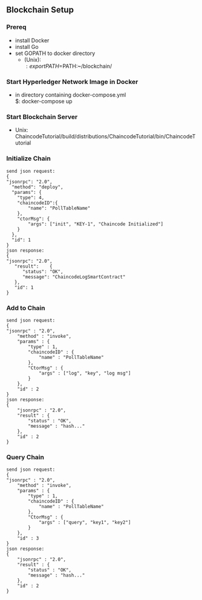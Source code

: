 ## Blockchain Setup

### Prereq
* install Docker
* install Go
* set GOPATH to docker directory
    * (Unix):    
    $: export PATH=$PATH:~/blockchain/

### Start Hyperledger Network Image in Docker
* in directory containing docker-compose.yml  
    $: docker-compose up

### Start Blockchain Server
* Unix:  
    ChaincodeTutorial/build/distributions/ChaincodeTutorial/bin/ChaincodeTutorial

### Initialize Chain
    send json request:
    {
    "jsonrpc": "2.0",
      "method": "deploy",
      "params": {
        "type": 4,
        "chaincodeID":{
            "name": "PollTableName"
        },
        "ctorMsg": {
            "args": ["init", "KEY-1", "Chaincode Initialized"]
        }
      },
      "id": 1
    }
    json response:
    {
    "jsonrpc": "2.0",
       "result":    {
          "status": "OK",
          "message": "ChaincodeLogSmartContract"
       },
       "id": 1
    }
    
### Add to Chain
    send json request:
    {
    "jsonrpc" : "2.0",
        "method" : "invoke",
        "params" : {
            "type" : 1,
            "chaincodeID" : {
                "name" : "PollTableName"
            },
            "CtorMsg" : {
                "args" : ["log", "key", "log msg"]
            }
        },
        "id" : 2
    }
    json response:
    {
        "jsonrpc" : "2.0",
        "result" : {
            "status" : "OK",
            "message" : "hash..."
        },
        "id" : 2
    }

### Query Chain
    send json request:
    {
    "jsonrpc" : "2.0",
        "method" : "invoke",
        "params" : {
            "type" : 1,
            "chaincodeID" : {
                "name" : "PollTableName"
            },
            "CtorMsg" : {
                "args" : ["query", "key1", "key2"]
            }
        },
        "id" : 3
    }
    json response:
    {
        "jsonrpc" : "2.0",
        "result" : {
            "status" : "OK",
            "message" : "hash..."
        },
        "id" : 2
    }
